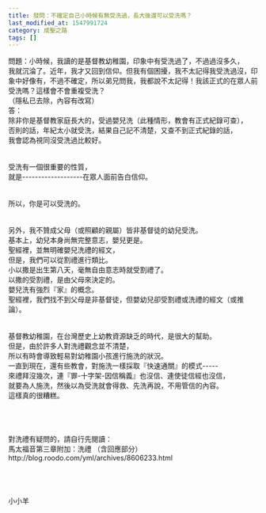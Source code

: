 ```yaml
---
title: 發問：不確定自己小時候有無受洗過，長大後還可以受洗嗎？
last_modified_at: 1547991724
category: 成聖之路
tags: []
---
```


<p>問題：小時候，我讀的是基督教幼稚園，印象中有受洗過了，不過過沒多久，<br/>我就沉淪了。近年，我才又回到信仰。但我有個困擾，我不太記得我受洗過沒，印象中好像有，不過不確定，所以弟兄問我，我都說不太記得！我該正式的在眾人前受洗嗎？這樣會不會重複受洗？ <br/>（隱私已去除，內容有改寫）<br/><!--more-->答：<br/>除非你是基督教家庭長大的，受過嬰兒洗（此種情形，教會有正式紀錄可查），<br/>否則的話，年紀太小就受洗，結果自己記不清楚，又查不到正式紀錄的話，<br/>我會認為視同沒受洗過比較好。<br/> <br/><br/>受洗有一個很重要的性質，<br/>就是-------------------在眾人面前告白信仰。<br/> <br/><br/>所以，你是可以受洗的。<br/><br/><br/>另外，我不贊成父母（或照顧的親屬）皆非基督徒的幼兒受洗。<br/>基本上，幼兒本身尚無完整意志，嬰兒更是。<br/>聖經裡，並無明確嬰兒洗禮的經文，<br/>但是，我們可以從割禮進行類比。<br/>小以撒是出生第八天，毫無自由意志時就受割禮了。<br/>以撒的受割禮，是由父母來決定的。<br/>嬰兒洗有強烈『家』的概念。<br/>聖經裡，我們找不到父母是非基督徒，但嬰幼兒卻受割禮或洗禮的經文（或推論）。<br/><br/><br/>基督教幼稚園，在台灣歷史上幼教資源缺乏的時代，是很大的幫助。<br/>但是，由於許多人對洗禮觀念並不清楚，<br/>所以有時會導致輕易對幼稚園小孩進行施洗的狀況。<br/>一直到現在，還有些教會，對施洗一樣採取『快速通關』的模式-----<br/>來禮拜沒幾次，連『罪-十字架-因信稱義』也沒信、連使徒信經也沒信，<br/>就要為人施洗，然後以為受洗就會得救、先洗再說，不用管信的內容。<br/>這樣真的很糟糕。<br/><br/><br/><br/><br/>對洗禮有疑問的，請自行先閱讀：<br/>馬太福音第三章附加：洗禮 （含回應部分）<br/> http://blog.roodo.com/yml/archives/8606233.html<br/><br/><br/><br/><br/>小小羊<br/><br/><br/><br/><br/><br/><br/><br/><br/>
</p>